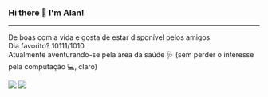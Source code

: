 ### Hi there 👋 I'm Alan!
___
De boas com a vida e gosta de estar disponível pelos amigos <br>
Dia favorito? 10111/1010 <br>
Atualmente aventurando-se pela área da saúde 🩺 (sem perder o interesse pela computação 💻, claro)

<a href="https://www.linkedin.com/in/alanmariz/"><img src="https://img.shields.io/badge/LinkedIn-0077B5?style=for-the-badge&logo=linkedin&logoColor=white" /></a>
<a href="https://www.instagram.com/in/alanmariz/"><img src="https://img.shields.io/badge/Instagram-E4405F?style=for-the-badge&logo=instagram&logoColor=white" /></a>

<!--
**alanmariz/alanmariz** is a ✨ _special_ ✨ repository because its `README.md` (this file) appears on your GitHub profile.

Here are some ideas to get you started:

- 🔭 I’m currently working on ...
- 🌱 I’m currently learning ...
- 👯 I’m looking to collaborate on ...
- 🤔 I’m looking for help with ...
- 💬 Ask me about ...
- 📫 How to reach me: ...
- 😄 Pronouns: ...
- ⚡ Fun fact: ...
-->
